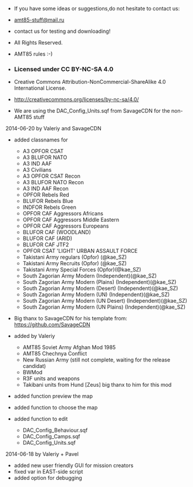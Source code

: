 - If you have some ideas or suggestions,do not hesitate to contact us:

- amt85-stuff@mail.ru

- contact us for testing and downloading!

- All Rights Reserved.

- AMT85 rules :-)

- <h3>Licensed under CC BY-NC-SA 4.0</h3>
- Creative Commons Attribution-NonCommercial-ShareAlike 4.0 International License.
- <http://creativecommons.org/licenses/by-nc-sa/4.0/>

- We are using the DAC_Config_Units.sqf from SavageCDN for the non-AMT85 stuff

2014-06-20 by Valeriy and SavageCDN

- added classnames for
  * A3 OPFOR CSAT
  * A3 BLUFOR NATO
  * A3 IND AAF
  * A3 Civilians
  * A3 OPFOR CSAT Recon
  * A3 BLUFOR NATO Recon
  * A3 IND AAF Recon
  * OPFOR	Rebels Red
  * BLUFOR	Rebels Blue
  * INDFOR	Rebels Green
  * OPFOR	CAF Aggressors Africans
  * OPFOR	CAF Aggressors Middle Eastern
  * OPFOR	CAF Aggressors Europeans
  * BLUFOR	CAF (WOODLAND)
  * BLUFOR	CAF (ARID)
  * BLUFOR	CAF JTF2
  * OPFOR 	CSAT	'LIGHT' URBAN ASSAULT FORCE
  * Takistani Army regulars (Opfor) (@kae_SZ)
  * Takistani Army Recruits (Opfor) (@kae_SZ)
  * Takistani Army Special Forces (Opfor)(@kae_SZ)
  * South Zagorian Army Modern (Independent)(@kae_SZ)
  * South Zagorian Army Modern (Plains) (Independent)(@kae_SZ)
  * South Zagorian Army Modern (Desert) (Independent)(@kae_SZ)
  * South Zagorian Army Modern (UN) (Independent)(@kae_SZ)
  * South Zagorian Army Modern (UN Desert) (Independent)(@kae_SZ)
  * South Zagorian Army Modern (UN Plains) (Independent)(@kae_SZ)
  
- Big thanx to SavageCDN for his template from:
  https://github.com/SavageCDN
  
- added by Valeriy
  * AMT85 Soviet Army Afghan Mod 1985
  * AMT85 Chechnya Conflict
  * New Russian Army (still not complete, waiting for the release candidat)
  * BWMod
  *	R3F units and weapons
  * Takibani units from Hund [Zeus] big thanx to him for this mod
  
- added function preview the map
- added function to choose the map
- added function to edit
	* DAC_Config_Behaviour.sqf
	* DAC_Config_Camps.sqf
	* DAC_Config_Units.sqf
	
	
2014-06-18 by Valeriy + Pavel

- added new user friendly GUI for mission creators
- fixed var in EAST-side script
- added option for debugging
